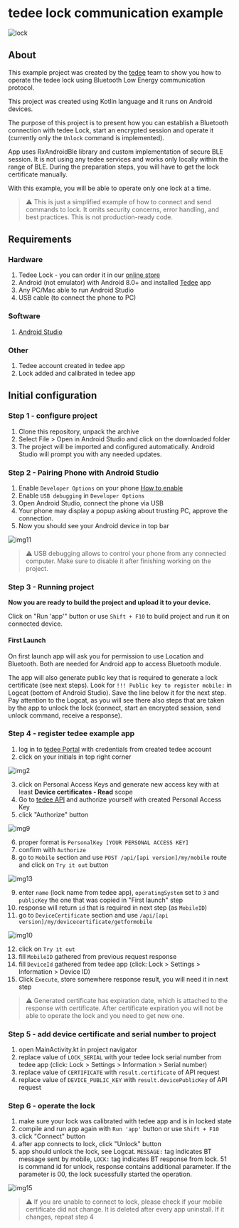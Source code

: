 # tedee lock communication example

![lock](https://user-images.githubusercontent.com/81370389/209109383-c9163001-cc5b-418b-be65-87906a3cc11c.jpg)

## About

This example project was created by the [tedee](https://tedee.com) team to show you how to operate the tedee lock using Bluetooth Low Energy communication protocol.

This project was created using Kotlin language and it runs on Android devices.

The purpose of this project is to present how you can establish a Bluetooth connection with tedee Lock, start an encrypted session and operate it (currently only the `Unlock` command is implemented). 

App uses RxAndroidBle library and custom implementation of secure BLE session. It is not using any tedee services and works only locally within the range of BLE. During the preparation steps, you will have to get the lock certificate manually.

With this example, you will be able to operate only one lock at a time.

> :warning: This is just a simplified example of how to connect and send commands to lock. It omits security concerns, error handling, and best practices. This is not production-ready code.

## Requirements

### Hardware
1. Tedee Lock - you can order it in our [online store](https://tedee.com/shop/)
2. Android (not emulator) with Android 8.0+ and installed [Tedee](https://play.google.com/store/apps/details?id=tedee.mobile) app
3. Any PC/Mac able to run Android Studio
4. USB cable (to connect the phone to PC)

### Software
1.  [Android Studio](https://developer.android.com/studio)

### Other
1. Tedee account created in tedee app
2. Lock added and calibrated in tedee app

## Initial configuration

### Step 1 - configure project
1. Clone this repository, unpack the archive
2. Select File > Open in Android Studio and click on the downloaded folder
3. The project will be imported and configured automatically. Android Studio will prompt you with any needed updates.

### Step 2 - Pairing Phone with Android Studio

1. Enable `Developer Options` on your phone [How to enable](https://developer.android.com/studio/debug/dev-options)
2. Enable `USB debugging` in `Developer Options`
3. Open Android Studio, connect the phone via USB
4. Your phone may display a popup asking about trusting PC, approve the connection.
5. Now you should see your Android device in top bar 

  ![img11](https://user-images.githubusercontent.com/81370389/209111218-89542388-71e3-4379-80aa-2138baec4424.png)

> :warning: USB debugging allows to control your phone from any connected computer. Make sure to disable it after finishing working on the project.

### Step 3 - Running project

**Now you are ready to build the project and upload it to your device.**

Click on "Run 'app'" button or use `Shift + F10` to build project and run it on connected device. 

#### First Launch

On first launch app will ask you for permission to use Location and Bluetooth. Both are needed for Android app to access Bluetooth module.

The app will also generate public key that is required to generate a lock certificate (see next steps). Look for `!!! Public key to register mobile:` in Logcat (bottom of Android Studio). Save the line below it for the next step. Pay attention to the Logcat, as you will see there also steps that are taken by the app to unlock the lock (connect, start an encrypted session, send unlock command, receive a response).
### Step 4 - register tedee example app
1. log in to [tedee Portal](https://portal.tedee.com) with credentials from created tedee account 
2. click on your initials in top right corner 

![img2](https://user-images.githubusercontent.com/81370389/209111859-9c022725-1593-4bfd-9d71-72b9e58d4397.png)

3. click on Personal Access Keys and generate new access key with at least **Device certificates - Read** scope
4. Go to [tedee API](https://api.tedee.com) and authorize yourself with created Personal Access Key
5. click "Authorize" button

![img9](https://user-images.githubusercontent.com/81370389/209112240-01764c21-16c8-4b42-86a6-5ee2374b81d7.png)

6. proper format is `PersonalKey [YOUR PERSONAL ACCESS KEY]`
7. confirm with `Authorize`
8. go to `Mobile` section and use `POST /api/[api version]/my/mobile` route and click on `Try it out` button

![img13](https://user-images.githubusercontent.com/81370389/209114544-3764f0f9-0a03-41a7-bb67-426e1514f154.png)

9. enter `name` (lock name from tedee app), `operatingSystem` set to `3` and `publicKey` the one that was copied in "First launch" step
10. response will return `id` that is required in next step (as `MobileID`)
11. go to `DeviceCertificate` section and use `/api/[api version]/my/devicecertificate/getformobile`

![img10](https://user-images.githubusercontent.com/81370389/209114588-68facc13-b162-48f7-baaa-6dd605b2228a.png)

12. click on `Try it out`
13. fill `MobileID` gathered from previous request response
14. fill `DeviceId` gathered from tedee app (click: Lock > Settings > Information > Device ID)
15. Click `Execute`, store somewhere response result, you will need it in next step

> :warning: Generated certificate has expiration date, which is attached to the response with certificate. After certificate expiration you will not be able to operate the lock and you need to get new one.

### Step 5 - add device certificate and serial number to project

1. open MainActivity.kt in project navigator
2. replace value of `LOCK_SERIAL` with your tedee lock serial number from tedee app (click: Lock > Settings > Information > Serial number)
3. replace value of `CERTIFICATE` with `result.certificate` of API request 
4. replace value of `DEVICE_PUBLIC_KEY` with `result.devicePublicKey` of API request 

### Step 6 - operate the lock

1. make sure your lock was calibrated with tedee app and is in locked state 
2. compile and run app again with `Run 'app'` button or use `Shift + F10`
3. click "Connect" button
4. after app connects to lock, click "Unlock" button
5. app should unlock the lock, see Logcat. `MESSAGE:` tag indicates BT message sent by mobile, `LOCK:` tag indicates BT response from lock. 51 is command id for unlock, response contains additional parameter. If the parameter is 00, the lock sucessfully started the operation.

![img15](https://user-images.githubusercontent.com/81370389/209112722-46611d90-0556-4725-8e9e-9b80aae2531c.png)

> :warning: If you are unable to connect to lock, please check if your mobile certificate did not change. It is deleted after every app uninstall. If it changes, repeat step 4
